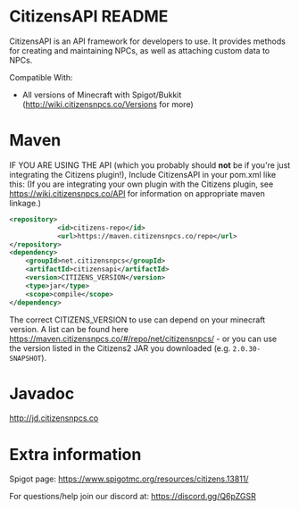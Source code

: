 CitizensAPI README
==================

CitizensAPI is an API framework for developers to use. It provides methods for creating and maintaining NPCs, as well as attaching custom data to NPCs.

Compatible With:
- All versions of Minecraft with Spigot/Bukkit (http://wiki.citizensnpcs.co/Versions for more)

Maven
=====

IF YOU ARE USING THE API (which you probably should **not** be if you're just integrating the Citizens plugin!), Include CitizensAPI in your pom.xml like this: (If you are integrating your own plugin with the Citizens plugin, see https://wiki.citizensnpcs.co/API for information on appropriate maven linkage.)
```xml
<repository>
            <id>citizens-repo</id>
            <url>https://maven.citizensnpcs.co/repo</url>
</repository>
<dependency>
	<groupId>net.citizensnpcs</groupId>
	<artifactId>citizensapi</artifactId>
	<version>CITIZENS_VERSION</version>
	<type>jar</type>
	<scope>compile</scope>
</dependency>
```

The correct CITIZENS_VERSION to use can depend on your minecraft version. A list can be found here https://maven.citizensnpcs.co/#/repo/net/citizensnpcs/ - or you can use the version listed in the Citizens2 JAR you downloaded (e.g. `2.0.30-SNAPSHOT`).

Javadoc
=======

http://jd.citizensnpcs.co

Extra information
=================

Spigot page: https://www.spigotmc.org/resources/citizens.13811/

For questions/help join our discord at: https://discord.gg/Q6pZGSR
